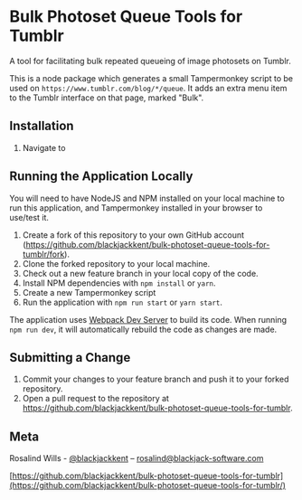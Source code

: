 # Bulk Photoset Queue Tools for Tumblr

A tool for facilitating bulk repeated queueing of image photosets on Tumblr.

This is a node package which generates a small Tampermonkey script to be used on `https://www.tumblr.com/blog/*/queue`. It adds an extra menu item to the Tumblr interface on that page, marked "Bulk".

## Installation

1. Navigate to

## Running the Application Locally

You will need to have NodeJS and NPM installed on your local machine to run this application, and Tampermonkey installed in your browser to use/test it.

1. Create a fork of this repository to your own GitHub account (<https://github.com/blackjackkent/bulk-photoset-queue-tools-for-tumblr/fork>).
2. Clone the forked repository to your local machine.
3. Check out a new feature branch in your local copy of the code.
4. Install NPM dependencies with `npm install` or `yarn`.
5. Create a new Tampermonkey script
6. Run the application with `npm run start` or `yarn start`.

The application uses [Webpack Dev Server](https://github.com/webpack/webpack-dev-server) to build its code. When running `npm run dev`, it will automatically rebuild the code as changes are made.

## Submitting a Change

1. Commit your changes to your feature branch and push it to your forked repository.
2. Open a pull request to the repository at https://github.com/blackjackkent/bulk-photoset-queue-tools-for-tumblr.

## Meta

Rosalind Wills - [@blackjackkent](https://twitter.com/blackjackkent) – rosalind@blackjack-software.com

[https://github.com/blackjackkent/bulk-photoset-queue-tools-for-tumblr](https://github.com/blackjackkent/bulk-photoset-queue-tools-for-tumblr/)
